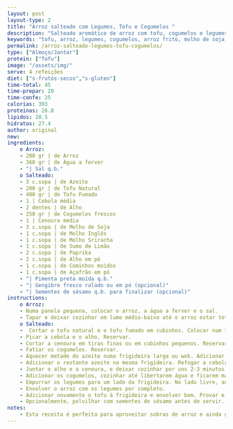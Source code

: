 ```yaml
---
layout: post
layout-type: 2
title: "Arroz salteado com Legumes, Tofu e Cogumelos "
description: "Salteado aromático de arroz com tofu, cogumelos e legumes"
keywords: "tofu, arroz, legumes, cogumelos, arroz frito, molho de soja, salteado, vegan, saudável, asiático"
permalink: /arroz-salteado-legumes-tofu-cogumelos/
type: ["Almoço/Jantar"]
protein: ["Tofu"]
image: "/assets/img/"
serve: 4 refeições
diet: ["s-frutos-secos","s-gluten"]
time-total: 45
time-prepar: 20
time-confe: 25
calorias: 393
proteinas: 26.8
lipidos: 20.5
hidratos: 27.4
author: original
new:
ingredients:
    o Arroz:
    - 200 gr | de Arroz
    - 360 gr | de Água a ferver
    - "| Sal q.b."
    o Salteado:
    - 3 c.sopa | de Azeite
    - 200 gr | de Tofu Natural
    - 400 gr | de Tofu Fumado
    - 1 | Cebola média
    - 2 dentes | de Alho
    - 250 gr | de Cogumelos frescos
    - 1 | Cenoura média
    - 3 c.sopa | de Molho de Soja
    - 1 c.sopa | de Molho Inglês
    - 1 c.sopa | de Molho Sriracha
    - 1 c.sopa | de Sumo de Limão
    - 2 c.sopa | de Paprika
    - 2 c.sopa | de Alho em pó
    - 1 c.sopa | de Cominhos moídos
    - 1 c.sopa | de Açafrão em pó
    - "| Pimenta preta moída q.b."
    - "| Gengibre fresco ralado ou em pó (opcional)"
    - "| Sementes de sésamo q.b. para finalizar (opcional)"
instructions:
    o Arroz:
    - Numa panela pequena, colocar o arroz, a água a ferver e o sal.
    - Tapar e deixar cozinhar em lume médio-baixo até o arroz estar totalmente cozido mas soltinho, sem estar demasiado mole. Reservar.
    o Salteado:
    -  Cortar o tofu natural e o tofu fumado em cubinhos. Colocar num tupperware e temperar com o molho de soja, molho inglês, molho sriracha e sumo de limão. Misturar bem, tapar e reservar para marinar.
    - Picar a cebola e o alho. Reservar.
    - Cortar a cenoura em tiras finas ou em cubinhos pequenos. Reservar.
    - Fatiar os cogumelos. Reservar.
    - Aquecer metade do azeite numa frigideira larga ou wok. Adicionar o tofu marinado e dourar bem de todos os lados, mexendo ocasionalmente. Quando estiver bem dourado, retirar da frigideira e reservar no mesmo tupperware.
    - Adicionar o restante azeite na mesma frigideira. Refogar a cebola até ficar translúcida.
    - Juntar o alho e a cenoura, e deixar cozinhar por uns 2-3 minutos.
    - Adicionar os cogumelos, cozinhar até libertarem água e ficarem macios.
    - Empurrar os legumes para um lado da frigideira. No lado livre, adicionar o arroz cozido e temperar o arroz com paprika, alho em pó, cominhos, açafrão, pimenta preta e gengibre a gosto. Fritar ligeiramente o arroz, mexendo de vez em quando para ganhar cor. Ir misturando levemente os legumes à medida que o arroz frita.
    - Envolver o arroz com os legumes por completo.
    - Adicionar novamente o tofu à frigideira e envolver bem. Provar e ajustar os temperos, se necessário. 
    - Opcionalmente, polvilhar com sementes de sésamo antes de servir.
notes:
    - Esta receita é perfeita para aproveitar sobras de arroz e ainda ganha mais sabor.
---
```


